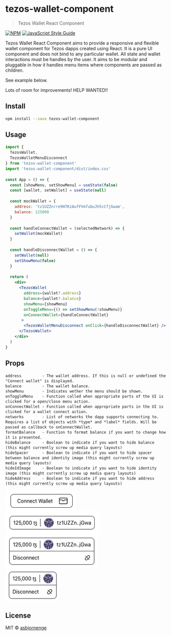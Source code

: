 # tezos-wallet-component

> Tezos Wallet React Component

[![NPM](https://img.shields.io/npm/v/tezos-wallet-component.svg)](https://www.npmjs.com/package/tezos-wallet-component) [![JavaScript Style Guide](https://img.shields.io/badge/code_style-standard-brightgreen.svg)](https://standardjs.com)

Tezos Wallet React Component aims to provide a responsive and flexible wallet component for Tezos dapps created using React. It is a pure UI component and does not bind to any particular wallet. All state and wallet interactions must be handles by the user. It aims to be modular and pluggable in how it handles menu items where components are passed as children.

See example below.

Lots of room for improvements! HELP WANTED!!

## Install

```bash
npm install --save tezos-wallet-component
```

## Usage

```jsx
import { 
  TezosWallet,
  TezosWalletMenuDisconnect 
} from 'tezos-wallet-component'
import 'tezos-wallet-component/dist/index.css'

const App = () => {
  const [showMenu, setShowMenu] = useState(false)
  const [wallet, setWallet] = useState(null)

  const mockWallet = {
    address: 'tz1UZZnrre9H7KzAufFVm7ubuJh5cCfjGwam',
    balance: 125000
  }

  const handleConnectWallet = (selectedNetwork) => {
    setWallet(mockWallet)
  }

  const handleDisconnectWallet = () => {
    setWallet(null)
    setShowMenu(false)
  }

  return (
    <div>
      <TezosWallet
        address={wallet?.address}
        balance={wallet?.balance}
        showMenu={showMenu}
        onToggleMenu={() => setShowMenu(!showMenu)}
        onConnectWallet={handleConnectWallet}
       >
        <TezosWalletMenuDisconnect onClick={handleDisconnectWallet} />
      </TezosWallet>
    </div>
  )
}
```

## Props

```
address         - The wallet address. If this is null or undefined the "Connect wallet" is displayed.
balance         - The wallet balance.
showMenu        - Indicates wether the menu should be shown.
onToggleMenu    - Function called when appropriate parts of the UI is clicked for a open/close menu action.
onConnectWallet - Function called when appropriate parts in the UI is clicked for a wallet connect action.
networks        - List of networks the dapp supports connecting to. Requires a list of objects with *type* and *label* fields. Will be passed as callback to onConnectWallet.
formatBalance   - Function to format balance if you want to change how it is presented.
hideBalance     - Boolean to indicate if you want to hide balance (this might currently screw up media query layouts)
hideSpacer      - Boolean to indicate if you want to hide spacer between balance and identity image (this might currently screw up media query layouts)
hideIdImage     - Boolean to indicate if you want to hide identity image (this might currently screw up media query layouts)
hideAddress     - Boolean to indicate if you want to hide address (this might currently screw up media query layouts)
```

![screenshot1](screenshots/NotConnected.png?raw=true "Screenshot1")  
![screenshot2](screenshots/Connected.png?raw=true "Screenshot2")  
![screenshot3](screenshots/WithMenu.png?raw=true "Screenshot3")  
![screenshot4](screenshots/ConnectedSmall.png?raw=true "Screenshot4")  

## License

MIT © [asbjornenge](https://github.com/asbjornenge)
